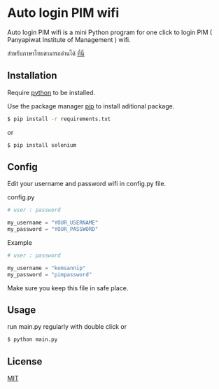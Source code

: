 # Auto login PIM wifi

Auto login PIM wifi is a mini Python program for one click to login PIM ( Panyapiwat Institute of Management ) wifi.

สำหรับภาษาไทยสามารถอ่านได้ [ที่นี่](https://github.com/qaz74107410/autologin-wifi-pim/blob/master/READMEth.md)

## Installation

Require [python](https://www.python.org/downloads/) to be installed.


Use the package manager [pip](https://pip.pypa.io/en/stable/) to install aditional package.

```bash
$ pip install -r requirements.txt
```
or

```bash
$ pip install selenium
```

## Config

Edit your username and password wifi in config.py file.

config.py

```python
# user : password

my_username = "YOUR_USERNAME"
my_password = "YOUR_PASSWORD"
```

Example

```python
# user : password

my_username = "komsannip"
my_password = "pimpassword"
```

Make sure you keep this file in safe place.

## Usage

run main.py regularly with double click or  

```bash
$ python main.py
```

## License
[MIT](https://choosealicense.com/licenses/mit/)

